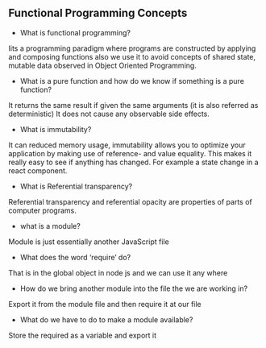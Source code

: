 ## Functional Programming Concepts

- What is functional programming?  

Iits a programming paradigm where programs are constructed by applying and composing functions also we use it to avoid concepts of shared state, mutable data observed in Object Oriented Programming.

- What is a pure function and how do we know if something is a pure function?

It returns the same result if given the same arguments (it is also referred as deterministic)
It does not cause any observable side effects.

- What is immutability? 

It can reduced memory usage, immutability allows you to optimize your application by making use of reference- and value equality. This makes it really easy to see if anything has changed. For example a state change in a react component.

- What is Referential transparency? 

Referential transparency and referential opacity are properties of parts of computer programs.

- what is a module?

Module is just essentially another JavaScript file

- What does the word ‘require’ do?

That is in the global object in node js and we can use it any where

- How do we bring another module into the file the we are working in?

Export it from the module file and then require it at our file

- What do we have to do to make a module available?

Store the required as a variable and export it